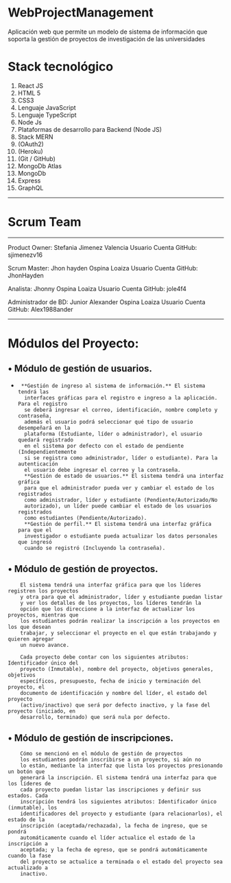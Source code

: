 # WebProjectManagement


Aplicación web que permite un modelo de sistema de información
que soporta la gestión de proyectos de investigación de las universidades

# Stack tecnológico

1. React JS
2. HTML 5
3. CSS3
4. Lenguaje JavaScript
5. Lenguaje TypeScript
6. Node Js
7. Plataformas de desarrollo para Backend (Node JS)
8. Stack MERN
9. (OAuth2)
10. (Heroku)
11. (Git / GitHub)
12. MongoDb Atlas
13. MongoDb
14. Express
15. GraphQL


______________________________________________________________________________________________________________________________________________________________
# Scrum Team 
______________________________________________________________________________________________________________________________________________________________

Product Owner: Stefania Jimenez Valencia
Usuario Cuenta GitHub: sjimenezv16

Scrum Master: Jhon hayden Ospina Loaiza 
Usuario Cuenta GitHub: JhonHayden

Analista: Jhonny Ospina Loaiza 
Usuario Cuenta GitHub: jole4f4

Administrador de BD: Junior Alexander Ospina Loaiza
Usuario Cuenta GitHub: Alex1988ander





________________________________________________________________________________________________________________

# Módulos del Proyecto:

## • Módulo de gestión de usuarios.
*
       **Gestión de ingreso al sistema de información.** El sistema tendrá las
        interfaces gráficas para el registro e ingreso a la aplicación. Para el registro
        se deberá ingresar el correo, identificación, nombre completo y contraseña,
        además el usuario podrá seleccionar qué tipo de usuario desempeñará en la
        plataforma (Estudiante, líder o administrador), el usuario quedará registrado
        en el sistema por defecto con el estado de pendiente (Independientemente
        si se registra como administrador, líder o estudiante). Para la autenticación
        el usuario debe ingresar el correo y la contraseña.
        **Gestión de estado de usuarios.** El sistema tendrá una interfaz gráfica
        para que el administrador pueda ver y cambiar el estado de los registrados
        como administrador, líder y estudiante (Pendiente/Autorizado/No
        autorizado), un líder puede cambiar el estado de los usuarios registrados
        como estudiantes (Pendiente/Autorizado).
        **Gestión de perfil.** El sistema tendrá una interfaz gráfica para que el
        investigador o estudiante pueda actualizar los datos personales que ingresó
        cuando se registró (Incluyendo la contraseña).

## • Módulo de gestión de proyectos. 
        
        El sistema tendrá una interfaz gráfica para que los líderes registren los proyectos
        y otra para que el administrador, líder y estudiante puedan listar 
        y ver los detalles de los proyectos, los líderes tendrán la
        opción que los direccione a la interfaz de actualizar los proyectos, mientras que
        los estudiantes podrán realizar la inscripción a los proyectos en los que desean
        trabajar, y seleccionar el proyecto en el que están trabajando y quieren agregar
        un nuevo avance.
       
        Cada proyecto debe contar con los siguientes atributos: Identificador único del
        proyecto (Inmutable), nombre del proyecto, objetivos generales, objetivos
        específicos, presupuesto, fecha de inicio y terminación del proyecto, el
        documento de identificación y nombre del líder, el estado del proyecto
        (activo/inactivo) que será por defecto inactivo, y la fase del proyecto (iniciado, en
        desarrollo, terminado) que será nula por defecto.

## • Módulo de gestión de inscripciones. 

        Cómo se mencionó en el módulo de gestión de proyectos 
        los estudiantes podrán inscribirse a un proyecto, si aún no
        lo están, mediante la interfaz que lista los proyectos presionando un botón que
        generará la inscripción. El sistema tendrá una interfaz para que los líderes de
        cada proyecto puedan listar las inscripciones y definir sus estados. Cada
        inscripción tendrá los siguientes atributos: Identificador único (inmutable), los
        identificadores del proyecto y estudiante (para relacionarlos), el estado de la
        inscripción (aceptada/rechazada), la fecha de ingreso, que se pondrá
        automáticamente cuando el líder actualice el estado de la inscripción a
        aceptada; y la fecha de egreso, que se pondrá automáticamente cuando la fase
        del proyecto se actualice a terminada o el estado del proyecto sea actualizado a
        inactivo.

